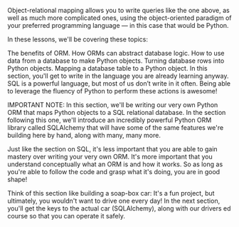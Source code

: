 Object-relational mapping allows you to write queries like the one above, as well as much more complicated ones, using the object-oriented paradigm of your preferred programming language — in this case that would be Python.

In these lessons, we'll be covering these topics:

The benefits of ORM.
How ORMs can abstract database logic.
How to use data from a database to make Python objects.
Turning database rows into Python objects.
Mapping a database table to a Python object.
In this section, you'll get to write in the language you are already learning anyway. SQL is a powerful language, but most of us don’t write in it often. Being able to leverage the fluency of Python to perform these actions is awesome!

IMPORTANT NOTE: In this section, we'll be writing our very own Python ORM that maps Python objects to a SQL relational database. In the section following this one, we'll introduce an incredibly powerful Python ORM library called SQLAlchemy that will have some of the same features we're building here by hand, along with many, many more.

Just like the section on SQL, it's less important that you are able to gain mastery over writing your very own ORM. It's more important that you understand conceptually what an ORM is and how it works. So as long as you're able to follow the code and grasp what it's doing, you are in good shape!

Think of this section like building a soap-box car: It's a fun project, but ultimately, you wouldn't want to drive one every day! In the next section, you'll get the keys to the actual car (SQLAlchemy), along with our drivers ed course so that you can operate it safely.
